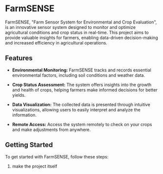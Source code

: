 # FarmSENSE

FarmSENSE, "Farm Sensor System for Environmental and Crop Evaluation", is an innovative sensor system designed to monitor and optimize agricultural conditions and crop status in real-time. This project aims to provide valuable insights for farmers, enabling data-driven decision-making and increased efficiency in agricultural operations.

## Features

- **Environmental Monitoring:** FarmSENSE tracks and records essential environmental factors, including soil conditions and weather data.

- **Crop Status Assessment:** The system offers insights into the growth and health of crops, helping farmers make informed decisions for better yields.

- **Data Visualization:** The collected data is presented through intuitive visualizations, allowing users to easily interpret and analyze the information.

- **Remote Access:** Access the system remotely to check on your crops and make adjustments from anywhere.

## Getting Started

To get started with FarmSENSE, follow these steps:

1. make the project itself
